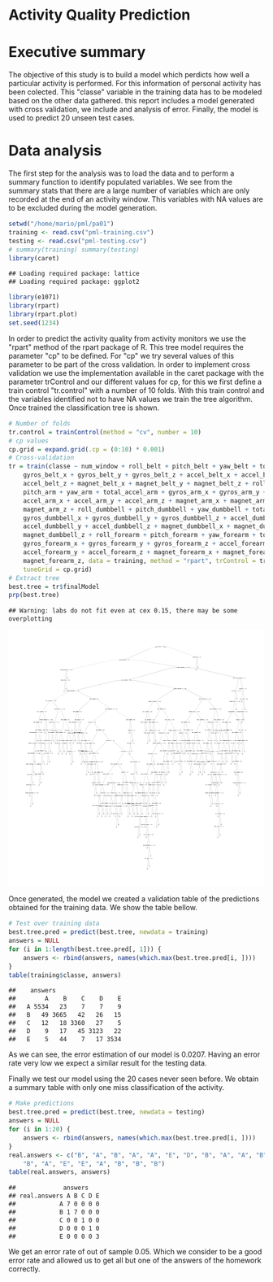 Activity Quality Prediction
========================================================

# Executive summary

The objective of this study is to build a model which perdicts how well a particular activity is performed. For this information of personal activity has been colected. This "classe" variable in the training data has to be modeled based on the other data gathered. this report includes a model generated with cross validation, we include and analysis of error. Finally, the model is used to predict 20 unseen test cases.

# Data analysis

The first step for the analysis was to load the data and to perform a summary function to identify populated variables. We see from the summary stats that there are a large number of variables which are only recorded at the end of an activity window. This variables with NA values are to be excluded during the model generation.


```r
setwd("/home/mario/pml/pa01")
training <- read.csv("pml-training.csv")
testing <- read.csv("pml-testing.csv")
# summary(training) summary(testing)
library(caret)
```

```
## Loading required package: lattice
## Loading required package: ggplot2
```

```r
library(e1071)
library(rpart)
library(rpart.plot)
set.seed(1234)
```


In order to predict the activity quality from activity monitors we use the "rpart" method of the rpart package of R. This tree model requires the parameter "cp" to be defined. For "cp" we try several values of this parameter to be part of the cross validation. In order to implement cross validation we use the implementation available in the caret package with the parameter trControl and our different values for cp, for this we first define a train control "tr.control" with a number of 10 folds. With this train control and the variables identified not to have NA values we train the tree algorithm. Once trained the classification tree is shown.


```r
# Number of folds
tr.control = trainControl(method = "cv", number = 10)
# cp values
cp.grid = expand.grid(.cp = (0:10) * 0.001)
# Cross-validation
tr = train(classe ~ num_window + roll_belt + pitch_belt + yaw_belt + total_accel_belt + 
    gyros_belt_x + gyros_belt_y + gyros_belt_z + accel_belt_x + accel_belt_y + 
    accel_belt_z + magnet_belt_x + magnet_belt_y + magnet_belt_z + roll_arm + 
    pitch_arm + yaw_arm + total_accel_arm + gyros_arm_x + gyros_arm_y + gyros_arm_z + 
    accel_arm_x + accel_arm_y + accel_arm_z + magnet_arm_x + magnet_arm_y + 
    magnet_arm_z + roll_dumbbell + pitch_dumbbell + yaw_dumbbell + total_accel_dumbbell + 
    gyros_dumbbell_x + gyros_dumbbell_y + gyros_dumbbell_z + accel_dumbbell_x + 
    accel_dumbbell_y + accel_dumbbell_z + magnet_dumbbell_x + magnet_dumbbell_y + 
    magnet_dumbbell_z + roll_forearm + pitch_forearm + yaw_forearm + total_accel_forearm + 
    gyros_forearm_x + gyros_forearm_y + gyros_forearm_z + accel_forearm_x + 
    accel_forearm_y + accel_forearm_z + magnet_forearm_x + magnet_forearm_y + 
    magnet_forearm_z, data = training, method = "rpart", trControl = tr.control, 
    tuneGrid = cp.grid)
# Extract tree
best.tree = tr$finalModel
prp(best.tree)
```

```
## Warning: labs do not fit even at cex 0.15, there may be some overplotting
```

![plot of chunk unnamed-chunk-2](figure/unnamed-chunk-2.png) 


Once generated, the model we created a validation table of the predictions obtained for the training data. We show the table bellow.


```r
# Test over training data
best.tree.pred = predict(best.tree, newdata = training)
answers = NULL
for (i in 1:length(best.tree.pred[, 1])) {
    answers <- rbind(answers, names(which.max(best.tree.pred[i, ])))
}
table(training$classe, answers)
```

```
##    answers
##        A    B    C    D    E
##   A 5534   23    7    7    9
##   B   49 3665   42   26   15
##   C   12   18 3360   27    5
##   D    9   17   45 3123   22
##   E    5   44    7   17 3534
```


As we can see, the error estimation of our model is 0.0207. Having an error rate very low we expect a similar result for the testing data.

Finally we test our model using the 20 cases never seen before. We obtain a summary table with only one miss classification of the activity.


```r
# Make predictions
best.tree.pred = predict(best.tree, newdata = testing)
answers = NULL
for (i in 1:20) {
    answers <- rbind(answers, names(which.max(best.tree.pred[i, ])))
}
real.answers <- c("B", "A", "B", "A", "A", "E", "D", "B", "A", "A", "B", "C", 
    "B", "A", "E", "E", "A", "B", "B", "B")
table(real.answers, answers)
```

```
##             answers
## real.answers A B C D E
##            A 7 0 0 0 0
##            B 1 7 0 0 0
##            C 0 0 1 0 0
##            D 0 0 0 1 0
##            E 0 0 0 0 3
```

We get an error rate of out of sample 0.05. Which we consider to be a good error rate and allowed us to get all but one of the answers of the homework correctly.

